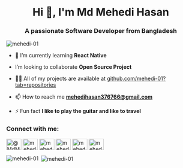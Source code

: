<h1 align="center">Hi 👋, I'm Md Mehedi Hasan</h1>
<h3 align="center">A passionate Software  Developer from Bangladesh</h3>

<p align="left"> <img src="https://komarev.com/ghpvc/?username=mehedi-01&label=Profile%20views&color=0e75b6&style=flat" alt="mehedi-01" /> </p>

- 🌱 I’m currently learning **React Native**

- I’m looking to collaborate **Open Source Project**

- 👨‍💻 All of my projects are available at [github.com/mehedi-01?tab=repositories](github.com/mehedi-01?tab=repositories)

- 📫 How to reach me **mehedihasan376766@gmail.com**

- ⚡ Fun fact **I like to play the guitar and like to travel**

<h3 align="left">Connect with me:</h3>
<p align="left">
<a href="https://twitter.com/MdMehed65347829" target="blank"><img align="center" src="https://raw.githubusercontent.com/rahuldkjain/github-profile-readme-generator/master/src/images/icons/Social/twitter.svg" alt="@MdMehed65347829" height="30" width="40" /></a>
<a href="https://linkedin.com/in/mehedi-01" target="blank"><img align="center" src="https://raw.githubusercontent.com/rahuldkjain/github-profile-readme-generator/master/src/images/icons/Social/linked-in-alt.svg" alt="mehedi-01" height="30" width="40" /></a>
<a href="https://fb.com/mehedi.376766" target="blank"><img align="center" src="https://raw.githubusercontent.com/rahuldkjain/github-profile-readme-generator/master/src/images/icons/Social/facebook.svg" alt="mehedi.376766" height="30" width="40" /></a>
<a href="https://instagram.com/mehedi____01" target="blank"><img align="center" src="https://raw.githubusercontent.com/rahuldkjain/github-profile-readme-generator/master/src/images/icons/Social/instagram.svg" alt="mehedi____01" height="30" width="40" /></a>
<a href="https://www.hackerrank.com/mehedi_01" target="blank"><img align="center" src="https://raw.githubusercontent.com/rahuldkjain/github-profile-readme-generator/master/src/images/icons/Social/hackerrank.svg" alt="mehedi_01" height="30" width="40" /></a>
<a href="https://www.leetcode.com/mehedi-01" target="blank"><img align="center" src="https://raw.githubusercontent.com/rahuldkjain/github-profile-readme-generator/master/src/images/icons/Social/leet-code.svg" alt="mehedi-01" height="30" width="40" /></a>
</p>




<p><img align="left" src="https://github-readme-stats.vercel.app/api/top-langs?username=mehedi-01&show_icons=true&locale=en&layout=compact" alt="mehedi-01" /></p>

<p>&nbsp;<img align="center" src="https://github-readme-stats.vercel.app/api?username=mehedi-01&show_icons=true&locale=en" alt="mehedi-01" /></p>
